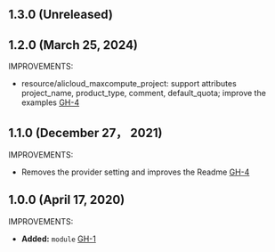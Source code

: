 ## 1.3.0 (Unreleased)
## 1.2.0 (March 25, 2024)

IMPROVEMENTS:
- resource/alicloud_maxcompute_project: support attributes project_name, product_type, comment, default_quota; improve the examples [GH-4](https://github.com/alibabacloud-automation/terraform-alicloud-maxcompute-project/pull/5)


## 1.1.0 (December 27， 2021)

IMPROVEMENTS:

- Removes the provider setting and improves the Readme [GH-4](https://github.com/terraform-alicloud-modules/terraform-alicloud-maxcompute-project/pull/4)

## 1.0.0 (April 17, 2020)

IMPROVEMENTS:

- **Added:** `module` [GH-1](https://github.com/terraform-alicloud-modules/terraform-alicloud-maxcompute-project/pull/1)
